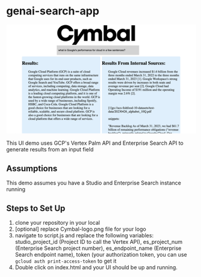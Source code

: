 # genai-search-app

![alt text](https://github.com/felipecastrillon/genai-search-app/blob/main/sample.png)

This UI demo uses GCP's Vertex Palm API and Enterprise Search API to generate results from an input field

## Assumptions
This demo assumes you have a Studio and Enterprise Search instance running

## Steps to Set Up
1) clone your repository in your local
2) [optional] replace Cymbal-logo.png file for your logo
3) navigate to script.js and replace the following variables: studio_project_id (Project ID to call the Vertex API), es_project_num (Enterprise Search project number), es_endpoint_name (Enterprise Search endpoint name), token (your authorization token, you can use `gcloud auth print-access-token` to get it
4) Double click on index.html and your UI should be up and running. 
